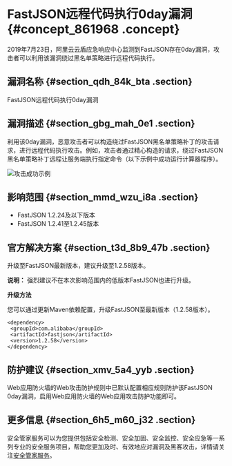 # FastJSON远程代码执行0day漏洞 {#concept_861968 .concept}

2019年7月23日，阿里云云盾应急响应中心监测到FastJSON存在0day漏洞，攻击者可以利用该漏洞绕过黑名单策略进行远程代码执行。

## 漏洞名称 {#section_qdh_84k_bta .section}

FastJSON远程代码执行0day漏洞

## 漏洞描述 {#section_gbg_mah_0e1 .section}

利用该0day漏洞，恶意攻击者可以构造绕过FastJSON黑名单策略补丁的攻击请求，进行远程代码执行攻击。例如，攻击者通过精心构造的请求，绕过FastJSON黑名单策略补丁远程让服务端执行指定命令（以下示例中成功运行计算器程序）。

![攻击成功示例](http://static-aliyun-doc.oss-cn-hangzhou.aliyuncs.com/assets/img/1082622/156405208953065_zh-CN.png)

## 影响范围 {#section_mmd_wzu_i8a .section}

-   FastJSON 1.2.24及以下版本
-   FastJSON 1.2.41至1.2.45版本

## 官方解决方案 {#section_t3d_8b9_47b .section}

升级至FastJSON最新版本，建议升级至1.2.58版本。

**说明：** 强烈建议不在本次影响范围内的低版本FastJSON也进行升级。

**升级方法**

您可以通过更新Maven依赖配置，升级FastJSON至最新版本（1.2.58版本）。

``` {#codeblock_19o_iwo_ugm}
<dependency>
 <groupId>com.alibaba</groupId>
 <artifactId>fastjson</artifactId>
 <version>1.2.58</version>
</dependency>
```

## 防护建议 {#section_xmv_5a4_yyb .section}

Web应用防火墙的Web攻击防护规则中已默认配置相应规则防护该FastJSON 0day漏洞，启用Web应用防火墙的Web应用攻击防护功能即可。

## 更多信息 {#section_6h5_m60_j32 .section}

安全管家服务可以为您提供包括安全检测、安全加固、安全监控、安全应急等一系列专业的安全服务项目，帮助您更加及时、有效地应对漏洞及黑客攻击，详情请关注[安全管家服务](https://www.aliyun.com/product/sos)。

